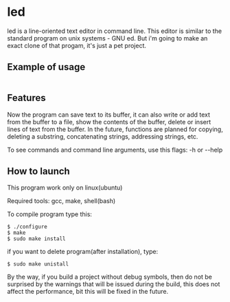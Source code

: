 # led
led is a line-oriented text editor in command line. This editor is similar to the standard program on unix systems - GNU ed. But i'm going to make an exact clone of that progam, it's just a pet project.

## Example of usage

<p align="center">
	<image src"/doc/led.gif">
</p>

## Features
Now the program can save text to its buffer, it can also write or add text from the buffer to a file, show the contents of the buffer, delete or insert lines of text from the buffer. In the future, functions are planned for copying, deleting a substring, concatenating strings, addressing strings, etc.

To see commands and command line arguments, use this flags: -h or --help

## How to launch
This program work only on linux(ubuntu)

Required tools: gcc, make, shell(bash)

To compile program type this:
```shell
$ ./configure
$ make
$ sudo make install
```

if you want to delete program(after installation), type:
```shell
$ sudo make unistall
```

By the way, if you build a project without debug symbols, then do not be surprised by the warnings that will be issued during the build, this does not affect the performance, bit this will be fixed in the future.


